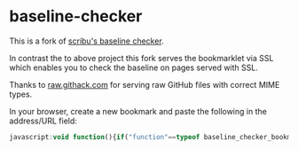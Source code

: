 # baseline-checker

This is a fork of [scribu's baseline checker](http://scribu.net/util/baseline-checker-bookmarklet.html).

In contrast the to above project this fork serves the bookmarklet via SSL which enables you to check the baseline on pages served with SSL.

Thanks to [raw.githack.com](https://githack.com/) for serving raw GitHub files with correct MIME types.

In your browser, create a new bookmark and paste the following in the address/URL field:

```js
javascript:void function(){if("function"==typeof baseline_checker_bookmarklet)return baseline_checker_bookmarklet();var e=document.createElement("script");e.type="text/javascript",e.src="https://raw.githack.com/agross/baseline-checker/master/load.js?v="+Math.random(),e.id="baseline-checker-loader",document.getElementsByTagName("head")[0].appendChild(e)}();

